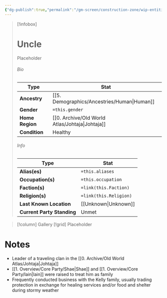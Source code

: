 ```yaml
---
{"dg-publish":true,"permalink":"/gm-screen/construction-zone/wip-entities/npc-compendium/background/uncle/","noteIcon":""}
---
```



> [!infobox]
> # Uncle
> Placeholder
> ###### Bio
> Type |  Stat |
> ---|---|
> **Ancestry** | [[5. Demographics/Ancestries/Human\|Human]] |
> **Gender** | `=this.gender` |
> **Home Region** | [[0. Archive/Old World Atlas/Johtaja\|Johtaja]] |
> **Condition** | Healthy |
> ###### Info
> Type |  Stat |
> ---|---|
> **Alias(es)** | `=this.aliases` |
> **Occupation(s)** | `=this.occupation` |
> **Faction(s)** | `=link(this.Faction)` |
> **Religion(s)** | `=link(this.Religion)` |
> **Last Known Location** | [[Unknown\|Unknown]] |
> **Current Party Standing** | Unmet |

> [!column] Gallery 
> [!grid] 
> Placeholder

# Notes

- Leader of a traveling clan in the [[0. Archive/Old World Atlas/Johtaja\|Johtaja]]
- [[1. Overview/Core Party/Shae\|Shae]] and [[1. Overview/Core Party/Iain\|Iain]] were raised to treat him as family
- Frequently conducted business with the Kelly family, usually trading protection in exchange for healing services and/or food and shelter during stormy weather 

